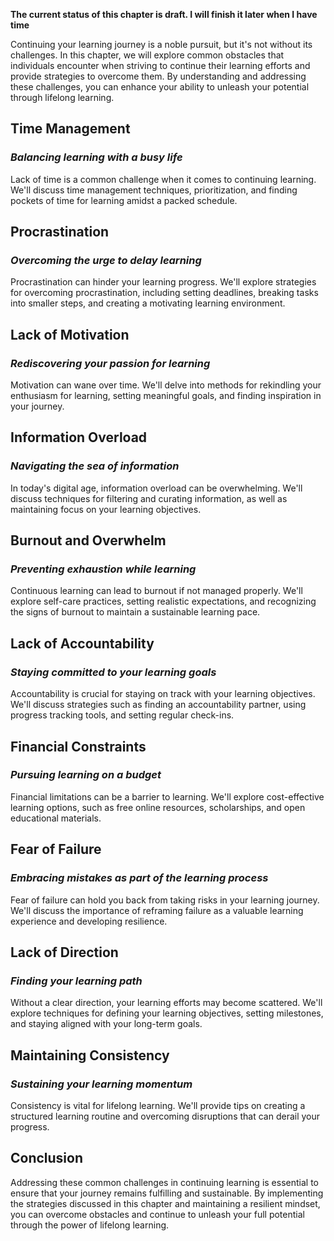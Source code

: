 **The current status of this chapter is draft. I will finish it later when I have time**

Continuing your learning journey is a noble pursuit, but it's not without its challenges. In this chapter, we will explore common obstacles that individuals encounter when striving to continue their learning efforts and provide strategies to overcome them. By understanding and addressing these challenges, you can enhance your ability to unleash your potential through lifelong learning.

Time Management
---------------

### *Balancing learning with a busy life*

Lack of time is a common challenge when it comes to continuing learning. We'll discuss time management techniques, prioritization, and finding pockets of time for learning amidst a packed schedule.

Procrastination
---------------

### *Overcoming the urge to delay learning*

Procrastination can hinder your learning progress. We'll explore strategies for overcoming procrastination, including setting deadlines, breaking tasks into smaller steps, and creating a motivating learning environment.

Lack of Motivation
------------------

### *Rediscovering your passion for learning*

Motivation can wane over time. We'll delve into methods for rekindling your enthusiasm for learning, setting meaningful goals, and finding inspiration in your journey.

Information Overload
--------------------

### *Navigating the sea of information*

In today's digital age, information overload can be overwhelming. We'll discuss techniques for filtering and curating information, as well as maintaining focus on your learning objectives.

Burnout and Overwhelm
---------------------

### *Preventing exhaustion while learning*

Continuous learning can lead to burnout if not managed properly. We'll explore self-care practices, setting realistic expectations, and recognizing the signs of burnout to maintain a sustainable learning pace.

Lack of Accountability
----------------------

### *Staying committed to your learning goals*

Accountability is crucial for staying on track with your learning objectives. We'll discuss strategies such as finding an accountability partner, using progress tracking tools, and setting regular check-ins.

Financial Constraints
---------------------

### *Pursuing learning on a budget*

Financial limitations can be a barrier to learning. We'll explore cost-effective learning options, such as free online resources, scholarships, and open educational materials.

Fear of Failure
---------------

### *Embracing mistakes as part of the learning process*

Fear of failure can hold you back from taking risks in your learning journey. We'll discuss the importance of reframing failure as a valuable learning experience and developing resilience.

Lack of Direction
-----------------

### *Finding your learning path*

Without a clear direction, your learning efforts may become scattered. We'll explore techniques for defining your learning objectives, setting milestones, and staying aligned with your long-term goals.

Maintaining Consistency
-----------------------

### *Sustaining your learning momentum*

Consistency is vital for lifelong learning. We'll provide tips on creating a structured learning routine and overcoming disruptions that can derail your progress.

Conclusion
----------

Addressing these common challenges in continuing learning is essential to ensure that your journey remains fulfilling and sustainable. By implementing the strategies discussed in this chapter and maintaining a resilient mindset, you can overcome obstacles and continue to unleash your full potential through the power of lifelong learning.
